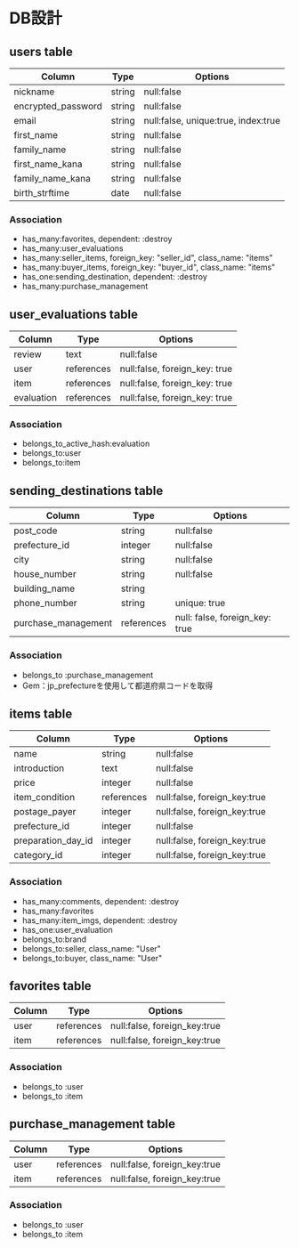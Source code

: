 # DB設計

## users table

| Column             | Type   | Options                              |
|--------------------|--------|--------------------------------------|
| nickname           | string | null:false                           |
| encrypted_password | string | null:false                           |
| email              | string | null:false, unique:true, index:true  |
| first_name         | string | null:false                           |
| family_name        | string | null:false                           |
| first_name_kana    | string | null:false                           |
| family_name_kana   | string | null:false                           |
| birth_strftime     | date   | null:false                           |

### Association

* has_many:favorites, dependent: :destroy
* has_many:user_evaluations
* has_many:seller_items, foreign_key: "seller_id", class_name: "items"
* has_many:buyer_items, foreign_key: "buyer_id", class_name: "items"
* has_one:sending_destination, dependent: :destroy
* has_many:purchase_management

 ## user_evaluations table

| Column     | Type       | Options                       |
|------------|------------|-------------------------------|
| review     | text       | null:false                    |
| user       | references | null:false, foreign_key: true |
| item       | references | null:false, foreign_key: true |
| evaluation | references | null:false, foreign_key: true |

### Association

* belongs_to_active_hash:evaluation
* belongs_to:user
* belongs_to:item

 ## sending_destinations table

| Column                       | Type       | Options                        |
|------------------------------|------------|--------------------------------|
| post_code                    | string     | null:false                     |
| prefecture_id                | integer    | null:false                     |
| city                         | string     | null:false                     |
| house_number                 | string     | null:false                     |
| building_name                | string     |                                |
| phone_number                 | string     | unique: true                   |
| purchase_management          | references | null: false, foreign_key: true |

### Association

* belongs_to :purchase_management
* Gem：jp_prefectureを使用して都道府県コードを取得

 ## items table

| Column             | Type       | Options                      |
|--------------------|------------|------------------------------|
| name               | string     | null:false                   |
| introduction       | text       | null:false                   |
| price              | integer    | null:false                   |
| item_condition     | references | null:false, foreign_key:true |
| postage_payer      | integer    | null:false, foreign_key:true |
| prefecture_id      | integer    | null:false                   |
| preparation_day_id | integer    | null:false, foreign_key:true |
| category_id        | integer    | null:false, foreign_key:true |

### Association
* has_many:comments, dependent: :destroy
* has_many:favorites
* has_many:item_imgs, dependent: :destroy
* has_one:user_evaluation
* belongs_to:brand
* belongs_to:seller, class_name: "User"
* belongs_to:buyer, class_name: "User"

 ## favorites table


| Column | Type       | Options                      |
|--------|------------|------------------------------|
| user   | references | null:false, foreign_key:true |
| item   | references | null:false, foreign_key:true |

### Association

* belongs_to :user
* belongs_to :item

 ## purchase_management table

| Column | Type       | Options                      |
|--------|------------|------------------------------|
| user   | references | null:false, foreign_key:true |
| item   | references | null:false, foreign_key:true |


### Association

* belongs_to :user
* belongs_to :item